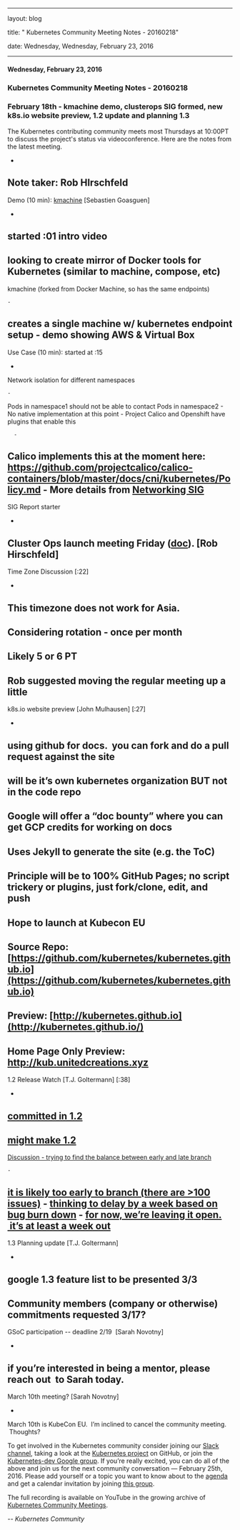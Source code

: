 ---

   layout: blog

   title:  " Kubernetes Community Meeting Notes - 20160218" 

   date:   Wednesday,  Wednesday, February 23, 2016 
 

   --- 
#### Wednesday, February 23, 2016 
### Kubernetes Community Meeting Notes - 20160218 
### February 18th - kmachine demo, clusterops SIG formed, new k8s.io website preview, 1.2 update and planning 1.3

The Kubernetes contributing community meets most Thursdays at 10:00PT to discuss the project's status via videoconference. Here are the notes from the latest meeting.

- 
Note taker: Rob HIrschfeld
- 
Demo (10 min): [kmachine](https://github.com/skippbox/kmachine) [Sebastien Goasguen] 

  - 
started :01 intro video
  - 
looking to create mirror of Docker tools for Kubernetes (similar to machine, compose, etc)
  - 
kmachine (forked from Docker Machine, so has the same endpoints) 

    - 
creates a single machine w/ kubernetes endpoint setup
    - 
demo showing AWS & Virtual Box
- 
Use Case (10 min): started at :15

  - 
Network isolation for different namespaces

    - 
Pods in namespace1 should not be able to contact Pods in namespace2
    - 
No native implementation at this point
    - 
Project Calico and Openshift have plugins that enable this 

      - 
Calico implements this at the moment here: https://github.com/projectcalico/calico-containers/blob/master/docs/cni/kubernetes/Policy.md
    - 
More details from [Networking SIG](https://groups.google.com/forum/#!forum/kubernetes-sig-network)
- 
SIG Report starter

  - 
Cluster Ops launch meeting Friday ([doc](https://docs.google.com/document/d/1IhN5v6MjcAUrvLd9dAWtKcGWBWSaRU8DNyPiof3gYMY/edit#)). [Rob Hirschfeld]
- 
Time Zone Discussion [:22]

  - 
This timezone does not work for Asia. &nbsp;
  - 
Considering rotation - once per month
  - 
Likely 5 or 6 PT
  - 
Rob suggested moving the regular meeting up a little
- 
k8s.io website preview [John Mulhausen] [:27]

  - 
using github for docs. &nbsp;you can fork and do a pull request against the site
  - 
will be it’s own kubernetes organization BUT not in the code repo
  - 
Google will offer a “doc bounty” where you can get GCP credits for working on docs
  - 
Uses Jekyll to generate the site (e.g. the ToC)
  - 
Principle will be to 100% GitHub Pages; no script trickery or plugins, just fork/clone, edit, and push
  - 
Hope to launch at Kubecon EU
  - 
Source Repo: [https://github.com/kubernetes/kubernetes.github.io](https://github.com/kubernetes/kubernetes.github.io)
  - 
Preview: [http://kubernetes.github.io](http://kubernetes.github.io/)
  - 
Home Page Only Preview: http://kub.unitedcreations.xyz
- 
1.2 Release Watch [T.J. Goltermann] [:38]

  - 
[committed in 1.2](https://github.com/kubernetes/kubernetes/milestones/v1.2)
  - 
[might make 1.2](https://github.com/kubernetes/kubernetes/milestones/v1.2-candidate)
  - 
[Discussion - trying to find the balance between early and late branch](https://github.com/kubernetes/kubernetes/milestones/v1.2-candidate)

    - 
[it is likely too early to branch (there are \>100 issues)](https://github.com/kubernetes/kubernetes/milestones/v1.2-candidate)
    - 
[thinking to delay by a week based on bug burn down](https://github.com/kubernetes/kubernetes/milestones/v1.2-candidate)
    - 
[for now, we’re leaving it open. &nbsp;it’s at least a week out](https://github.com/kubernetes/kubernetes/milestones/v1.2-candidate)
- 
1.3 Planning update [T.J. Goltermann]

  - 
google 1.3 feature list to be presented 3/3
  - 
Community members (company or otherwise) commitments requested 3/17?
- 
GSoC participation -- deadline 2/19 &nbsp;[Sarah Novotny]

  - 
if you’re interested in being a mentor, please reach out &nbsp;to Sarah today.
- 
March 10th meeting? [Sarah Novotny]

  - 
March 10th is KubeCon EU. &nbsp;I’m inclined to cancel the community meeting. &nbsp;Thoughts?

To get involved in the Kubernetes community consider joining our [Slack channel](http://slack.k8s.io/), taking a look at the [Kubernetes project](https://github.com/kubernetes/) on GitHub, or join the [Kubernetes-dev Google group](https://groups.google.com/forum/#!forum/kubernetes-dev). If you’re really excited, you can do all of the above and join us for the next community conversation — February 25th, 2016. Please add yourself or a topic you want to know about to the [agenda](https://docs.google.com/document/d/1VQDIAB0OqiSjIHI8AWMvSdceWhnz56jNpZrLs6o7NJY/edit#) and get a calendar invitation by joining [this group](https://groups.google.com/forum/#!forum/kubernetes-community-video-chat). &nbsp;&nbsp;

The full recording is available on YouTube in the growing archive of [Kubernetes Community Meetings](https://www.youtube.com/playlist?list=PL69nYSiGNLP1pkHsbPjzAewvMgGUpkCnJ).

  

  

_-- Kubernetes Community_

  

